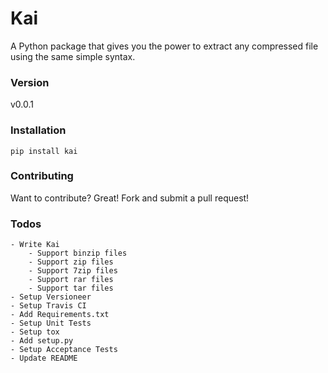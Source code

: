 # Kai

A Python package that gives you the power to extract any compressed file using the same simple syntax.

### Version
v0.0.1

### Installation
```shell
pip install kai
```

### Contributing
Want to contribute? Great! Fork and submit a pull request!


### Todos

    - Write Kai
        - Support binzip files
        - Support zip files
        - Support 7zip files
        - Support rar files
        - Support tar files
    - Setup Versioneer
    - Setup Travis CI
    - Add Requirements.txt
    - Setup Unit Tests
    - Setup tox
    - Add setup.py
    - Setup Acceptance Tests
    - Update README
